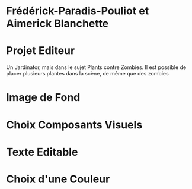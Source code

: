 # Frédérick-Paradis-Pouliot et Aimerick Blanchette

# Projet Editeur

Un Jardinator, mais dans le sujet Plants contre Zombies.
Il est possible de placer plusieurs plantes dans la scène, de même que des zombies

# Image de Fond

# Choix Composants Visuels

# Texte Editable

# Choix d'une Couleur

#
